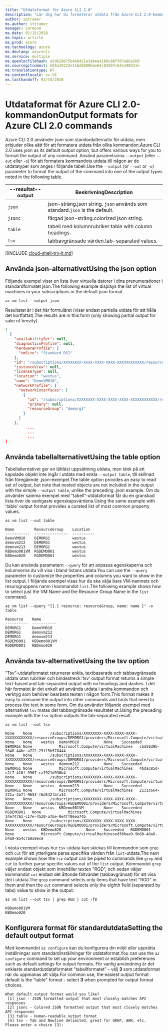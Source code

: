 ```yaml
---
title: "Utdataformat för Azure CLI 2.0"
description: "Lär dig hur du formaterar utdata från Azure CLI 2.0-kommandon till tabeller, listor eller JSON."
author: sptramer
ms.author: sttramer
manager: carmonm
ms.date: 02/15/2018
ms.topic: article
ms.prod: azure
ms.technology: azure
ms.devlang: azurecli
ms.service: multiple
ms.openlocfilehash: a5d629675b468421e3abee41b9c8bffd7e96e5b0
ms.sourcegitcommit: b93a19222e116d5880bbe64c03507c64e190331e
ms.translationtype: HT
ms.contentlocale: sv-SE
ms.lasthandoff: 02/15/2018
---
```

# <a name="output-formats-for-azure-cli-20-commands"></a><span data-ttu-id="afe69-103">Utdataformat för Azure CLI 2.0-kommandon</span><span class="sxs-lookup"><span data-stu-id="afe69-103">Output formats for Azure CLI 2.0 commands</span></span>

<span data-ttu-id="afe69-104">Azure CLI 2.0 använder json som standardalternativ för utdata, men erbjuder olika sätt för att formatera utdata från olika kommandon.</span><span class="sxs-lookup"><span data-stu-id="afe69-104">Azure CLI 2.0 uses json as its default output option, but offers various ways for you to format the output of any command.</span></span>  <span data-ttu-id="afe69-105">Använd parametrarna `--output` (eller `--out` eller `-o`) för att formatera kommandots utdata till någon av de utdatatyper som anges i följande tabell.</span><span class="sxs-lookup"><span data-stu-id="afe69-105">Use the `--output` (or `--out` or `-o`) parameter to format the output of the command into one of the output types noted in the following table.</span></span>

<span data-ttu-id="afe69-106">--resultat</span><span class="sxs-lookup"><span data-stu-id="afe69-106">--output</span></span> | <span data-ttu-id="afe69-107">Beskrivning</span><span class="sxs-lookup"><span data-stu-id="afe69-107">Description</span></span>
---------|-------------------------------
`json`   | <span data-ttu-id="afe69-108">json-sträng.</span><span class="sxs-lookup"><span data-stu-id="afe69-108">json string.</span></span> <span data-ttu-id="afe69-109">`json` används som standard.</span><span class="sxs-lookup"><span data-stu-id="afe69-109">`json` is the default.</span></span>
`jsonc`  | <span data-ttu-id="afe69-110">färgad json-sträng.</span><span class="sxs-lookup"><span data-stu-id="afe69-110">colorized json string.</span></span>
`table`  | <span data-ttu-id="afe69-111">tabell med kolumnrubriker.</span><span class="sxs-lookup"><span data-stu-id="afe69-111">table with column headings.</span></span>
`tsv`    | <span data-ttu-id="afe69-112">tabbavgränsade värden.</span><span class="sxs-lookup"><span data-stu-id="afe69-112">tab-separated values.</span></span>

[!INCLUDE [cloud-shell-try-it.md](includes/cloud-shell-try-it.md)]

## <a name="using-the-json-option"></a><span data-ttu-id="afe69-113">Använda json-alternativet</span><span class="sxs-lookup"><span data-stu-id="afe69-113">Using the json option</span></span>

<span data-ttu-id="afe69-114">Följande exempel visar en lista över virtuella datorer i dina prenumerationer i standardformatet json.</span><span class="sxs-lookup"><span data-stu-id="afe69-114">The following example displays the list of virtual machines in your subscriptions in the default json format.</span></span>

```azurecli-interactive
az vm list --output json
```

<span data-ttu-id="afe69-115">Resultatet är i det här formuläret (visar endast partiella utdata för att hålla det kortfattat).</span><span class="sxs-lookup"><span data-stu-id="afe69-115">The results are in this form (only showing partial output for sake of brevity).</span></span>

```json
[
  {
    "availabilitySet": null,
    "diagnosticsProfile": null,
    "hardwareProfile": {
      "vmSize": "Standard_DS1"
    },
    "id": "/subscriptions/XXXXXXXX-XXXX-XXXX-XXXX-XXXXXXXXXXXX/resourceGroups/DEMORG1/providers/Microsoft.Compute/virtualMachines/DemoVM010",
    "instanceView": null,
    "licenseType": null,
    "location": "westus",
    "name": "DemoVM010",
    "networkProfile": {
      "networkInterfaces": [
        {
          "id": "/subscriptions/XXXXXXXX-XXXX-XXXX-XXXX-XXXXXXXXXXXX/resourceGroups/demorg1/providers/Microsoft.Network/networkInterfaces/DemoVM010VMNic",
          "primary": null,
          "resourceGroup": "demorg1"
        }
      ]
    },
          ...
          ...
          ...
]
```

## <a name="using-the-table-option"></a><span data-ttu-id="afe69-116">Använda tabellalternativet</span><span class="sxs-lookup"><span data-stu-id="afe69-116">Using the table option</span></span>

<span data-ttu-id="afe69-117">Tabellalternativet ger en lättläst uppsättning utdata, men tänk på att kapslade objekt inte ingår i utdata med enkla `--output table`, till skillnad från föregående .json-exempel.</span><span class="sxs-lookup"><span data-stu-id="afe69-117">The table option provides an easy to read set of output, but note that nested objects are not included in the output with the simple `--output table`, unlike the preceding .json example.</span></span>  <span data-ttu-id="afe69-118">Om du använder samma exempel med ”tabell”-utdataformat får du en granskad lista över de vanligaste egenskapsvärdena.</span><span class="sxs-lookup"><span data-stu-id="afe69-118">Using the same example with 'table' output format provides a curated list of most common property values.</span></span>

```azurecli-interactive
az vm list --out table
```

```
Name         ResourceGroup    Location
-----------  ---------------  ----------
DemoVM010    DEMORG1          westus
demovm212    DEMORG1          westus
demovm213    DEMORG1          westus
KBDemo001VM  RGDEMO001        westus
KBDemo020    RGDEMO001        westus
```

<span data-ttu-id="afe69-119">Du kan använda parametern `--query` för att anpassa egenskaperna och kolumnerna du vill visa i bland listans utdata.</span><span class="sxs-lookup"><span data-stu-id="afe69-119">You can use the `--query` parameter to customize the properties and columns you want to show in the list output.</span></span> <span data-ttu-id="afe69-120">I följande exempel visas hur du ska välja bara VM-namnets och resursgruppens namn i kommandot `list`.</span><span class="sxs-lookup"><span data-stu-id="afe69-120">The following example shows how to select just the VM Name and the Resource Group Name in the `list` command.</span></span>

```azurecli-interactive
az vm list --query "[].{ resource: resourceGroup, name: name }" -o table
```

```
Resource    Name
----------  -----------
DEMORG1     DemoVM010
DEMORG1     demovm212
DEMORG1     demovm213
RGDEMO001   KBDemo001VM
RGDEMO001   KBDemo020
```

## <a name="using-the-tsv-option"></a><span data-ttu-id="afe69-121">Använda tsv-alternativet</span><span class="sxs-lookup"><span data-stu-id="afe69-121">Using the tsv option</span></span>

<span data-ttu-id="afe69-122">”Tsv”-utdataformatet returnerar enkla, textbaserade och tabbavgränsade utdata utan rubriker och bindestreck.</span><span class="sxs-lookup"><span data-stu-id="afe69-122">'tsv' output format returns a simple text-based and tab-separated output with no headings and dashes.</span></span> <span data-ttu-id="afe69-123">I det här formatet är det enkelt att använda utdata i andra kommandon och verktyg som behöver bearbeta texten i någon form.</span><span class="sxs-lookup"><span data-stu-id="afe69-123">This format makes it easy to consume the output into other commands and tools that need to process the text in some form.</span></span> <span data-ttu-id="afe69-124">Om du använder följande exempel med alternativet `tsv` matas det tabbavgränsade resultatet ut.</span><span class="sxs-lookup"><span data-stu-id="afe69-124">Using the preceding example with the `tsv` option outputs the tab-separated result.</span></span>

```azurecli-interactive
az vm list --out tsv
```

```
None    None        /subscriptions/XXXXXXXX-XXXX-XXXX-XXXX-XXXXXXXXXXXX/resourceGroups/DEMORG1/providers/Microsoft.Compute/virtualMachines/DemoVM010    None    None    westus  DemoVM010           None    Succeeded   DEMORG1 None            Microsoft.Compute/virtualMachines   cbd56d9b-9340-44bc-a722-25f15b578444
None    None        /subscriptions/XXXXXXXX-XXXX-XXXX-XXXX-XXXXXXXXXXXX/resourceGroups/DEMORG1/providers/Microsoft.Compute/virtualMachines/demovm212    None    None    westus  demovm212           None    Succeeded   DEMORG1 None            Microsoft.Compute/virtualMachines   4bdac85d-c2f7-410f-9907-ca7921d930b4
None    None        /subscriptions/XXXXXXXX-XXXX-XXXX-XXXX-XXXXXXXXXXXX/resourceGroups/DEMORG1/providers/Microsoft.Compute/virtualMachines/demovm213    None    None    westus  demovm213           None    Succeeded   DEMORG1 None            Microsoft.Compute/virtualMachines   2131c664-221a-4b7f-9653-f6d542fbfa34
None    None        /subscriptions/XXXXXXXX-XXXX-XXXX-XXXX-XXXXXXXXXXXX/resourceGroups/RGDEMO001/providers/Microsoft.Compute/virtualMachines/KBDemo001VM    None    None    westus  KBDemo001VM         None    Succeeded   RGDEMO001   None            Microsoft.Compute/virtualMachines   14e74761-c17e-4530-a7be-9e4ff06ea74b
None    None        /subscriptions/XXXXXXXX-XXXX-XXXX-XXXX-XXXXXXXXXXXX/resourceGroups/RGDEMO001/providers/Microsoft.Compute/virtualMachines/KBDemo02None   None    westus  KBDemo020           None    Succeeded   RGDEMO001   None            Microsoft.Compute/virtualMachinesed36baa9-9b80-48a8-b4a9-854c7a858ece
```

<span data-ttu-id="afe69-125">I nästa exempel visas hur `tsv`-utdata kan skickas till kommandon som `grep` och `cut` för att ytterligare parsa specifika värden från `list`-utdata.</span><span class="sxs-lookup"><span data-stu-id="afe69-125">The next example shows how the `tsv` output can be piped to commands like `grep` and `cut` to further parse specific values out of the `list` output.</span></span> <span data-ttu-id="afe69-126">Kommandot `grep` väljer endast objekt som innehåller texten "RGD", och sedan väljer kommandot `cut` endast det åttonde fältvärdet (tabbavgränsat) för att visa det i utdata.</span><span class="sxs-lookup"><span data-stu-id="afe69-126">The `grep` command selects only items that have text "RGD" in them and then the `cut` command selects only the eighth field (separated by tabs) value to show in the output.</span></span>

```azurecli
az vm list --out tsv | grep RGD | cut -f8
```

```
KBDemo001VM
KBDemo020
```

## <a name="setting-the-default-output-format"></a><span data-ttu-id="afe69-127">Konfigurera format för standardutdata</span><span class="sxs-lookup"><span data-stu-id="afe69-127">Setting the default output format</span></span>

<span data-ttu-id="afe69-128">Med kommandot `az configure` kan du konfigurera din miljö eller upprätta inställningar som standardinställningar för utdataformat.</span><span class="sxs-lookup"><span data-stu-id="afe69-128">You can use the `az configure` command to set up your environment or establish preferences such as default settings for output formats.</span></span> <span data-ttu-id="afe69-129">För vanlig användning är det enklaste standardutdataformatet ”tabellformatet” – välj **3** som utdataformat när du uppmanas att välja.</span><span class="sxs-lookup"><span data-stu-id="afe69-129">For common use, the easiest output format default is the "table" format - select **3** when prompted for output format choices.</span></span>

```
What default output format would you like?
 [1] json - JSON formatted output that most closely matches API responses
 [2] jsonc - Colored JSON formatted output that most closely matches API responses
 [3] table - Human-readable output format
 [4] tsv - Tab and Newline delimited, great for GREP, AWK, etc.
Please enter a choice [3]:
```
